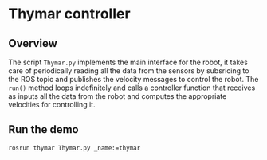 # Thymar controller

## Overview
The script `Thymar.py` implements the main interface for the robot, it takes care of periodically reading all the data from the sensors by subsricing to the ROS topic and publishes the velocity messages to control the robot. The `run()` method loops indefinitely and calls a controller function that receives as inputs all the data from the robot and computes the appropriate velocities for controlling it. 

## Run the demo
`rosrun thymar Thymar.py _name:=thymar`
